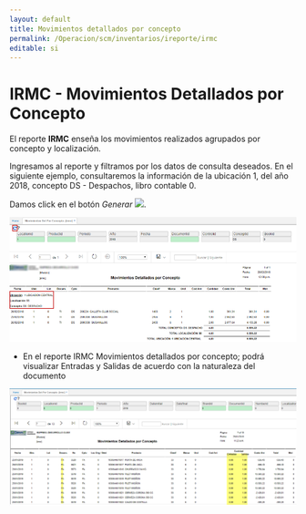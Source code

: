 ```yaml
---
layout: default
title: Movimientos detallados por concepto
permalink: /Operacion/scm/inventarios/ireporte/irmc
editable: si
---
```


# IRMC - Movimientos Detallados por Concepto


El reporte **IRMC** enseña los movimientos realizados agrupados por concepto y localización.  

Ingresamos al reporte y filtramos por los datos de consulta deseados. En el siguiente ejemplo, consultaremos la información de la ubicación 1, del año 2018, concepto DS - Despachos, libro contable 0.  

Damos click en el botón _Generar_ ![](actualizar.png).  

![](irmc1.png)

* En el reporte IRMC Movimientos detallados por concepto; podrá visualizar Entradas y Salidas de acuerdo con la naturaleza del documento  

![](irmc2.png)


